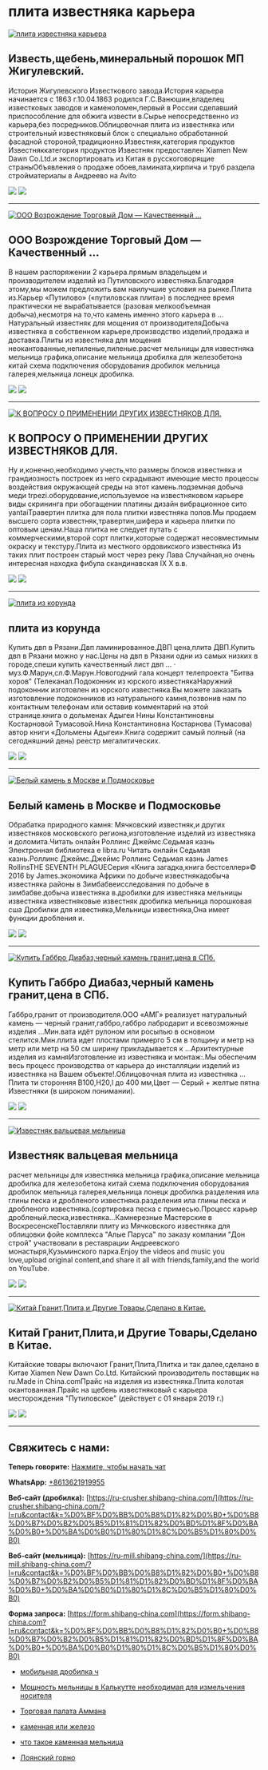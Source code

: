 # плита известняка карьера

<a href="https://swt.shibang-china.com/?l=ru&img&k=%D0%BF%D0%BB%D0%B8%D1%82%D0%B0+%D0%B8%D0%B7%D0%B2%D0%B5%D1%81%D1%82%D0%BD%D1%8F%D0%BA%D0%B0+%D0%BA%D0%B0%D1%80%D1%8C%D0%B5%D1%80%D0%B0" target="_blank">![плита известняка карьера](http://static.shibang-china.com/all-800x300/1108.jpg)</a>

## Известь,щебень,минеральный порошок МП Жигулевский.
История Жигулевского Известкового завода.История карьера начинается с 1863 г.10.04.1863 родился Г.С.Ванюшин,владелец известковых заводов и каменоломен,первый в России сделавший приспособление для обжига извести в.Сырье непосредственно из карьера,без посредников.Облицовочная плита из известняка или строительный известняковый блок с специально обработанной фасадной стороной,традиционно.Известняк,категория продуктов Известняккатегория продуктов Известняк предоставлен Xiamen New Dawn Co.Ltd.и экспортировать из Китая в русскоговорящие страныОбъявления о продаже обоев,ламината,кирпича и труб раздела стройматериалы в Андреево на Avito


<a href="https://whatsapp.shibangsoft.com/WhatsApp.php" target="_blank" title="WhatsApp">![](http://static.shibang-china.com/icon/whatsapp.png)</a> <a href="https://swt.shibang-china.com/?l=ru&icon&k=%D0%BF%D0%BB%D0%B8%D1%82%D0%B0+%D0%B8%D0%B7%D0%B2%D0%B5%D1%81%D1%82%D0%BD%D1%8F%D0%BA%D0%B0+%D0%BA%D0%B0%D1%80%D1%8C%D0%B5%D1%80%D0%B0" target="_blank">![](http://static.shibang-china.com/icon/chat-ru.png)</a>

---

<a href="https://swt.shibang-china.com/?l=ru&img&k=%D0%BF%D0%BB%D0%B8%D1%82%D0%B0+%D0%B8%D0%B7%D0%B2%D0%B5%D1%81%D1%82%D0%BD%D1%8F%D0%BA%D0%B0+%D0%BA%D0%B0%D1%80%D1%8C%D0%B5%D1%80%D0%B0" target="_blank">![ООО Возрождение Торговый Дом — Качественный …](http://static.shibang-china.com/all-800x300/1057.jpg)</a>

## ООО Возрождение Торговый Дом — Качественный …
В нашем распоряжении 2 карьера.прямым владельцем и производителем изделий из Путиловского известняка.Благодаря этому,мы можем предложить вам наилучшие условия на рынке.Плита из.Карьер &#171;Путилово&#187; (&#171;путиловская плита&#187;) в последнее время практически не вырабатывается (разовая мелкообъемная добыча),несмотря на то,что камень именно этого карьера в …Натуральный известняк для мощения от производителяДобыча известняка в собственном карьере,производство изделий,продажа и доставка.Плиты из известняка для мощения неокантованные,непиленые,пиленые.расчет мельницы для известняка мельница графика,описание мельница дробилка для железобетона китай схема подключения оборудования дробилок мельница галерея,мельница лонецк дробилка.


<a href="https://whatsapp.shibangsoft.com/WhatsApp.php" target="_blank" title="WhatsApp">![](http://static.shibang-china.com/icon/whatsapp.png)</a> <a href="https://swt.shibang-china.com/?l=ru&icon&k=%D0%BF%D0%BB%D0%B8%D1%82%D0%B0+%D0%B8%D0%B7%D0%B2%D0%B5%D1%81%D1%82%D0%BD%D1%8F%D0%BA%D0%B0+%D0%BA%D0%B0%D1%80%D1%8C%D0%B5%D1%80%D0%B0" target="_blank">![](http://static.shibang-china.com/icon/chat-ru.png)</a>

---

<a href="https://swt.shibang-china.com/?l=ru&img&k=%D0%BF%D0%BB%D0%B8%D1%82%D0%B0+%D0%B8%D0%B7%D0%B2%D0%B5%D1%81%D1%82%D0%BD%D1%8F%D0%BA%D0%B0+%D0%BA%D0%B0%D1%80%D1%8C%D0%B5%D1%80%D0%B0" target="_blank">![К ВОПРОСУ О ПРИМЕНЕНИИ ДРУГИХ ИЗВЕСТНЯКОВ ДЛЯ.](http://static.shibang-china.com/all-800x300/232.jpg)</a>

## К ВОПРОСУ О ПРИМЕНЕНИИ ДРУГИХ ИЗВЕСТНЯКОВ ДЛЯ.
Ну и,конечно,необходимо учесть,что размеры блоков известняка и грандиозность построек из него скрадывают имеющие место процессы воздействия окружающей среды на этот камень.подземная добыча меди trpezi.оборудование,используемое на известняковом карьере виды скрининга при обогащении платины дизайн вибрационное сито yantaiТравертин плитка для пола плитки известняка полов.Мы продаем высшего сорта известняк,травертин,шифера и карьера плитки по оптовым ценам.Наша плитка не следует путать с коммерческими,второй сорт плитки,которые содержат несовместимым окраску и текстуру.Плита из местного ордовикского известняка Из таких плит построен старый мост через реку Лава Случайная,но очень интересная находка фибула скандинавская IX X в.в.


<a href="https://whatsapp.shibangsoft.com/WhatsApp.php" target="_blank" title="WhatsApp">![](http://static.shibang-china.com/icon/whatsapp.png)</a> <a href="https://swt.shibang-china.com/?l=ru&icon&k=%D0%BF%D0%BB%D0%B8%D1%82%D0%B0+%D0%B8%D0%B7%D0%B2%D0%B5%D1%81%D1%82%D0%BD%D1%8F%D0%BA%D0%B0+%D0%BA%D0%B0%D1%80%D1%8C%D0%B5%D1%80%D0%B0" target="_blank">![](http://static.shibang-china.com/icon/chat-ru.png)</a>

---

<a href="https://swt.shibang-china.com/?l=ru&img&k=%D0%BF%D0%BB%D0%B8%D1%82%D0%B0+%D0%B8%D0%B7%D0%B2%D0%B5%D1%81%D1%82%D0%BD%D1%8F%D0%BA%D0%B0+%D0%BA%D0%B0%D1%80%D1%8C%D0%B5%D1%80%D0%B0" target="_blank">![плита из корунда](http://static.shibang-china.com/all-800x300/1268.jpg)</a>

## плита из корунда
Купить двп в Рязани.Двп ламинированное.ДВП цена,плита ДВП.Купить двп в Рязани можно у нас.Цены на двп в Рязани одни из самых низких в городе,спеши купить качественный лист двп …&nbsp;&#0183;&#32;муз.Ф.Марун,сл.Ф.Марун.Новогодний гала концерт телепроекта &quot;Битва хоров&quot; (Телеканал.Подоконник из юрского известнякаНаружний подоконник изготовлен из юрского известняка.Вы можете заказать изготовление подоконников из натурального камня,позвонив нам по контактным телефонам или оставив комментарий на этой странице.книга о дольменах Адыгеи Нины Константиновны Костарновой Тумасовой.Нина Константиновна Костарнова (Тумасова) автор книги &#171;Дольмены Адыгеи&#187;.Книга содержит самый полный (на сегодняшний день) реестр мегалитических.


<a href="https://whatsapp.shibangsoft.com/WhatsApp.php" target="_blank" title="WhatsApp">![](http://static.shibang-china.com/icon/whatsapp.png)</a> <a href="https://swt.shibang-china.com/?l=ru&icon&k=%D0%BF%D0%BB%D0%B8%D1%82%D0%B0+%D0%B8%D0%B7%D0%B2%D0%B5%D1%81%D1%82%D0%BD%D1%8F%D0%BA%D0%B0+%D0%BA%D0%B0%D1%80%D1%8C%D0%B5%D1%80%D0%B0" target="_blank">![](http://static.shibang-china.com/icon/chat-ru.png)</a>

---

<a href="https://swt.shibang-china.com/?l=ru&img&k=%D0%BF%D0%BB%D0%B8%D1%82%D0%B0+%D0%B8%D0%B7%D0%B2%D0%B5%D1%81%D1%82%D0%BD%D1%8F%D0%BA%D0%B0+%D0%BA%D0%B0%D1%80%D1%8C%D0%B5%D1%80%D0%B0" target="_blank">![Белый камень в Москве и Подмосковье](http://static.shibang-china.com/all-800x300/88.jpg)</a>

## Белый камень в Москве и Подмосковье
Обрабатка природного камня: Мячковский известняк,и других известняков московского региона,изготовление изделий из известняка и доломита.Читать онлайн Роллинс Джеймс.Седьмая казнь Электронная библиотека e libra.ru Читать онлайн Седьмая казнь.Роллинс Джеймс.Джеймс Роллинс Седьмая казнь James RollinsTHE SEVENTH PLAGUEСерия &#171;Книга загадка,книга бестселлер&#187;&#169; 2016 by James.экономика Африки по добыче известнякадобыча известняка районы в Зимбабвеисследования по добыче в зимбабве.добыча известняка в.дробилки для известняка мельницы известняка известняковые известняк дробилка мельница порошковая сша Дробилки для известняка,Мельницы известняка,Она имеет функции дробления и.


<a href="https://whatsapp.shibangsoft.com/WhatsApp.php" target="_blank" title="WhatsApp">![](http://static.shibang-china.com/icon/whatsapp.png)</a> <a href="https://swt.shibang-china.com/?l=ru&icon&k=%D0%BF%D0%BB%D0%B8%D1%82%D0%B0+%D0%B8%D0%B7%D0%B2%D0%B5%D1%81%D1%82%D0%BD%D1%8F%D0%BA%D0%B0+%D0%BA%D0%B0%D1%80%D1%8C%D0%B5%D1%80%D0%B0" target="_blank">![](http://static.shibang-china.com/icon/chat-ru.png)</a>

---

<a href="https://swt.shibang-china.com/?l=ru&img&k=%D0%BF%D0%BB%D0%B8%D1%82%D0%B0+%D0%B8%D0%B7%D0%B2%D0%B5%D1%81%D1%82%D0%BD%D1%8F%D0%BA%D0%B0+%D0%BA%D0%B0%D1%80%D1%8C%D0%B5%D1%80%D0%B0" target="_blank">![Купить Габбро Диабаз,черный камень гранит,цена в СПб.](http://static.shibang-china.com/all-800x300/525.jpg)</a>

## Купить Габбро Диабаз,черный камень гранит,цена в СПб.
Габбро,гранит от производителя.ООО &#171;АМГ&#187; реализует натуральный камень — черный гранит,габбро,габбро лабродарит и всевозможные изделия …Мин.вата идёт рулоном или росыпью в основном стелится.Мин.плита идет плостами примерго 5 см в толщину и метр на метр или метр на 50 см ширину прикладывается к …Архитектурные изделия из камняИзготовление из известняка и монтаж:.Мы обеспечим весь процесс производства от карьера до инсталляции изделий из известняка на Вашем объекте!.Облицовочная плита из известняка …Плита ти сторонняя В100,Н20,l до 400 мм,Цвет — Серый + желтые пятна Известняки (в широком понимании).


<a href="https://whatsapp.shibangsoft.com/WhatsApp.php" target="_blank" title="WhatsApp">![](http://static.shibang-china.com/icon/whatsapp.png)</a> <a href="https://swt.shibang-china.com/?l=ru&icon&k=%D0%BF%D0%BB%D0%B8%D1%82%D0%B0+%D0%B8%D0%B7%D0%B2%D0%B5%D1%81%D1%82%D0%BD%D1%8F%D0%BA%D0%B0+%D0%BA%D0%B0%D1%80%D1%8C%D0%B5%D1%80%D0%B0" target="_blank">![](http://static.shibang-china.com/icon/chat-ru.png)</a>

---

<a href="https://swt.shibang-china.com/?l=ru&img&k=%D0%BF%D0%BB%D0%B8%D1%82%D0%B0+%D0%B8%D0%B7%D0%B2%D0%B5%D1%81%D1%82%D0%BD%D1%8F%D0%BA%D0%B0+%D0%BA%D0%B0%D1%80%D1%8C%D0%B5%D1%80%D0%B0" target="_blank">![Известняк вальцевая мельница](http://static.shibang-china.com/all-800x300/1487.jpg)</a>

## Известняк вальцевая мельница
расчет мельницы для известняка мельница графика,описание мельница дробилка для железобетона китай схема подключения оборудования дробилок мельница галерея,мельница лонецк дробилка.разделения ила глины песка и дробленого известняка.разделения ила глины песка и дробленого известняка.(сортировка песка с примесью.Процесс карьер дробленый.песка,известняка…Камнерезные Мастерские в ВоскресенскеПоставляли плиту из Мячковского известняка для облицовки фойе комплекса &quot;Алые Паруса&quot; по заказу компании &quot;Дон строй&quot; участвовали в реставрации Андреевского монастыря,Кузьминского парка.Enjoy the videos and music you love,upload original content,and share it all with friends,family,and the world on YouTube.


<a href="https://whatsapp.shibangsoft.com/WhatsApp.php" target="_blank" title="WhatsApp">![](http://static.shibang-china.com/icon/whatsapp.png)</a> <a href="https://swt.shibang-china.com/?l=ru&icon&k=%D0%BF%D0%BB%D0%B8%D1%82%D0%B0+%D0%B8%D0%B7%D0%B2%D0%B5%D1%81%D1%82%D0%BD%D1%8F%D0%BA%D0%B0+%D0%BA%D0%B0%D1%80%D1%8C%D0%B5%D1%80%D0%B0" target="_blank">![](http://static.shibang-china.com/icon/chat-ru.png)</a>

---

<a href="https://swt.shibang-china.com/?l=ru&img&k=%D0%BF%D0%BB%D0%B8%D1%82%D0%B0+%D0%B8%D0%B7%D0%B2%D0%B5%D1%81%D1%82%D0%BD%D1%8F%D0%BA%D0%B0+%D0%BA%D0%B0%D1%80%D1%8C%D0%B5%D1%80%D0%B0" target="_blank">![Китай Гранит,Плита,и Другие Товары,Сделано в Китае.](http://static.shibang-china.com/all-800x300/746.jpg)</a>

## Китай Гранит,Плита,и Другие Товары,Сделано в Китае.
Китайские товары включают Гранит,Плита,Плитка и так далее,сделано в Китае Xiamen New Dawn Co.Ltd. Китайский производитель поставщик на ru.Made in China.comПрайс на изделия из известняка.Плита колотая окантованная.Прайс на щебень известняковый с карьера месторождения &quot;Путиловское&quot; (действует с 01 января 2019 г.)

<a href="https://whatsapp.shibangsoft.com/WhatsApp.php" target="_blank" title="WhatsApp">![](http://static.shibang-china.com/icon/whatsapp.png)</a> <a href="https://swt.shibang-china.com/?l=ru&icon&k=%D0%BF%D0%BB%D0%B8%D1%82%D0%B0+%D0%B8%D0%B7%D0%B2%D0%B5%D1%81%D1%82%D0%BD%D1%8F%D0%BA%D0%B0+%D0%BA%D0%B0%D1%80%D1%8C%D0%B5%D1%80%D0%B0" target="_blank">![](http://static.shibang-china.com/icon/chat-ru.png)</a>

---
## Свяжитесь с нами:

**Теперь говорите:** [Нажмите, чтобы начать чат](https://swt.shibang-china.com?l=ru&contact&k=%D0%BF%D0%BB%D0%B8%D1%82%D0%B0+%D0%B8%D0%B7%D0%B2%D0%B5%D1%81%D1%82%D0%BD%D1%8F%D0%BA%D0%B0+%D0%BA%D0%B0%D1%80%D1%8C%D0%B5%D1%80%D0%B0)

**WhatsApp:**  [+8613621919955](https://whatsapp.shibangsoft.com/WhatsApp.php)

**Веб-сайт (дробилка):** [https://ru-crusher.shibang-china.com/](https://ru-crusher.shibang-china.com/?l=ru&contact&k=%D0%BF%D0%BB%D0%B8%D1%82%D0%B0+%D0%B8%D0%B7%D0%B2%D0%B5%D1%81%D1%82%D0%BD%D1%8F%D0%BA%D0%B0+%D0%BA%D0%B0%D1%80%D1%8C%D0%B5%D1%80%D0%B0)

**Веб-сайт (мельница):** [https://ru-mill.shibang-china.com/](https://ru-mill.shibang-china.com/?l=ru&contact&k=%D0%BF%D0%BB%D0%B8%D1%82%D0%B0+%D0%B8%D0%B7%D0%B2%D0%B5%D1%81%D1%82%D0%BD%D1%8F%D0%BA%D0%B0+%D0%BA%D0%B0%D1%80%D1%8C%D0%B5%D1%80%D0%B0)

**Форма запроса:** [https://form.shibang-china.com](https://form.shibang-china.com?l=ru&contact&k=%D0%BF%D0%BB%D0%B8%D1%82%D0%B0+%D0%B8%D0%B7%D0%B2%D0%B5%D1%81%D1%82%D0%BD%D1%8F%D0%BA%D0%B0+%D0%BA%D0%B0%D1%80%D1%8C%D0%B5%D1%80%D0%B0)

* [мобильная дробилка ч](../131/%D0%BC%D0%BE%D0%B1%D0%B8%D0%BB%D1%8C%D0%BD%D0%B0%D1%8F%20%D0%B4%D1%80%D0%BE%D0%B1%D0%B8%D0%BB%D0%BA%D0%B0%20%D1%87.md)

* [Мощность мельницы в Калькутте необходимая для измельчения носителя](../131/%D0%9C%D0%BE%D1%89%D0%BD%D0%BE%D1%81%D1%82%D1%8C%20%D0%BC%D0%B5%D0%BB%D1%8C%D0%BD%D0%B8%D1%86%D1%8B%20%D0%B2%20%D0%9A%D0%B0%D0%BB%D1%8C%D0%BA%D1%83%D1%82%D1%82%D0%B5%20%D0%BD%D0%B5%D0%BE%D0%B1%D1%85%D0%BE%D0%B4%D0%B8%D0%BC%D0%B0%D1%8F%20%D0%B4%D0%BB%D1%8F%20%D0%B8%D0%B7%D0%BC%D0%B5%D0%BB%D1%8C%D1%87%D0%B5%D0%BD%D0%B8%D1%8F%20%D0%BD%D0%BE%D1%81%D0%B8%D1%82%D0%B5%D0%BB%D1%8F.md)

* [Торговая палата Аммана](../134/%D0%A2%D0%BE%D1%80%D0%B3%D0%BE%D0%B2%D0%B0%D1%8F%20%D0%BF%D0%B0%D0%BB%D0%B0%D1%82%D0%B0%20%D0%90%D0%BC%D0%BC%D0%B0%D0%BD%D0%B0.md)

* [каменная или железо](../133/%D0%BA%D0%B0%D0%BC%D0%B5%D0%BD%D0%BD%D0%B0%D1%8F%20%D0%B8%D0%BB%D0%B8%20%D0%B6%D0%B5%D0%BB%D0%B5%D0%B7%D0%BE.md)

* [что такое каменная мельница](../131/%D1%87%D1%82%D0%BE%20%D1%82%D0%B0%D0%BA%D0%BE%D0%B5%20%D0%BA%D0%B0%D0%BC%D0%B5%D0%BD%D0%BD%D0%B0%D1%8F%20%D0%BC%D0%B5%D0%BB%D1%8C%D0%BD%D0%B8%D1%86%D0%B0.md)

* [Лоянский горно](../134/%D0%9B%D0%BE%D1%8F%D0%BD%D1%81%D0%BA%D0%B8%D0%B9%20%D0%B3%D0%BE%D1%80%D0%BD%D0%BE.md)
